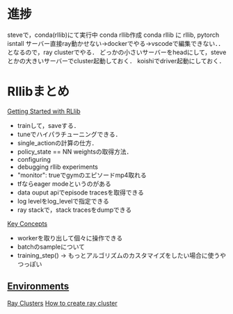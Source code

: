 # 進捗
steveで，conda(rllib)にて実行中
conda rllib作成
conda rllib に rllib, pytorch isntall
サーバー直接ray動かせない→dockerでやる→vscodeで編集できない．．となるので，ray clusterでやる．
どっかの小さいサーバーをheadにして，steveとかの大きいサーバーでcluster起動しておく．
koishiでdriver起動にしておく．

# Rllibまとめ
[Getting Started with RLlib](https://docs.ray.io/en/latest/rllib/rllib-training.html)
- trainして，saveする．
- tuneでハイパラチューニングできる．
- single_actionの計算の仕方．
- policy_state == NN weightsの取得方法．
- configuring
- debugging rllib experiments
- "monitor": trueでgymのエピソードmp4取れる
- tfならeager modeというのがある
- data ouput apiでepisode tracesを取得できる
- log levelをlog_levelで指定できる
- ray stackで，stack tracesをdumpできる

[Key Concepts](https://docs.ray.io/en/latest/rllib/key-concepts.html)
- workerを取り出して個々に操作できる    
- batchのsampleについて
- training_step() -> もっとアルゴリズムのカスタマイズをしたい場合に使うやつっぽい

[Environments](https://docs.ray.io/en/latest/rllib/rllib-env.html)
- 

[Ray Clusters](https://docs.ray.io/en/latest/cluster/getting-started.html)
[How to create ray cluster](https://docs.ray.io/en/latest/cluster/vms/user-guides/launching-clusters/on-premises.html#on-prem)
